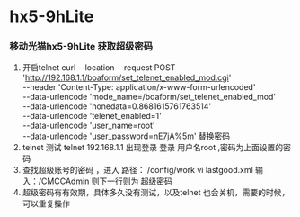 # hx5-9hLite
### 移动光猫hx5-9hLite 获取超级密码 
1.   开启telnet 
curl --location --request POST 'http://192.168.1.1/boaform/set_telenet_enabled_mod.cgi' \
--header 'Content-Type: application/x-www-form-urlencoded' \
--data-urlencode 'mode_name=/boaform/set_telenet_enabled_mod' \
--data-urlencode 'nonedata=0.8681615761763514' \
--data-urlencode 'telenet_enabled=1' \
--data-urlencode 'user_name=root' \
--data-urlencode 'user_password=nE7jA%5m'
替换密码
2. telnet 测试 telnet 192.168.1.1   出现登录 登录  用户名root ,密码为上面设置的密码
3. 查找超级账号的密码 ，进入 路径： /config/work   vi lastgood.xml  输入：/CMCCAdmin 则下一行则为 超级密码
4. 超级密码有有效期，具体多久没有测试，以及telnet 也会关机，需要的时候，可以重复操作
